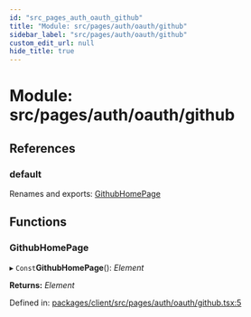 ```yaml
---
id: "src_pages_auth_oauth_github"
title: "Module: src/pages/auth/oauth/github"
sidebar_label: "src/pages/auth/oauth/github"
custom_edit_url: null
hide_title: true
---
```


# Module: src/pages/auth/oauth/github

## References

### default

Renames and exports: [GithubHomePage](src_pages_auth_oauth_github.md#githubhomepage)

## Functions

### GithubHomePage

▸ `Const`**GithubHomePage**(): *Element*

**Returns:** *Element*

Defined in: [packages/client/src/pages/auth/oauth/github.tsx:5](https://github.com/xr3ngine/xr3ngine/blob/65dfcf39a/packages/client/src/pages/auth/oauth/github.tsx#L5)
